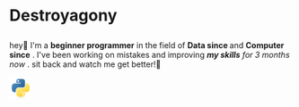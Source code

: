
<h1><p font size="3" color="black" face="IMPACT"><strong>Destroyagony</p></strong></h1>



hey👋 I'm a <strong>beginner programmer</strong> in the field of <strong> Data since </strong> and <strong> Computer since</strong> . I've been working on mistakes and improving <i><strong>my skills</strong> for 3 months now</i> . sit back and watch me get better!🧠
<p align="left"> <a href="https://www.python.org" target="_blank" rel="noreferrer"> <img src="https://raw.githubusercontent.com/devicons/devicon/master/icons/python/python-original.svg" alt="python" width="40" height="40"/> </a> </p>

